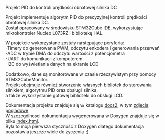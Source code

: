 Projekt PID do kontroli prędkości obrotowej silnika DC

Projekt implementuje algorytm PID do precyzyjnej kontroli prędkości obrotowej silnika DC.  
Został opracowany w środowisku STM32Cube IDE, wykorzystując mikrokontroler Nucleo L073RZ i bibliotekę HAL.

W projekcie wykorzystane zostały następujące peryferia:  
  -Timery do generowania PWM, odczytu enkodera i generowania przerwań  
  -ADC w trybie DMA do odczytu wartości z potencjometra  
  -UART do komunikacji z komputerem  
  -I2C do wyświetlania danych na ekranie LCD
  
Dodatkowo, dane są monitorowane w czasie rzeczywistym przy pomocy STM32CubeMonitor.  
Projekt obejmuje również stworzenie własnych bibliotek do sterowania silnikiem, algorytmu PID oraz obsługi silnika,  
a także wykorzystanie gotowej biblioteki do obsługi LCD.

Dokumentacja projektu znajduje się w katalogu [docs2](./docs2), w tym [zdjecia pogladowe](.docs2/images)  
W szczególności dokumentacja wygenerowana w Doxygen znajduje się w pliku [index.html](https://codequanto.github.io/PID_regulator_project/).  
Była to moja pierwsza styczność z Doxygen dlatego dokumentacja pozostawia jeszcze wiele do życzenia ;) 
